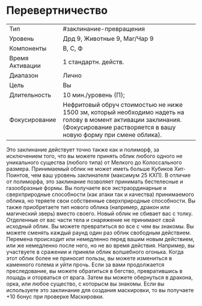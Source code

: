 # Перевертничество

|                 |                                                                                                                                                                                   |
| --------------- | --------------------------------------------------------------------------------------------------------------------------------------------------------------------------------- |
| Тип             | #заклинание-превращения                                                                                                                                                           | 
| Уровень         | Дрд 9, Животные 9, Маг/Чар 9                                                                                                                                                      |
| Компоненты      | В, С, Ф                                                                                                                                                                           |
| Время Активации | 1 стандартн. действ.                                                                                                                                                              |
| Диапазон        | Лично                                                                                                                                                                             |
| Цель            | Вы                                                                                                                                                                                |
| Длительность    | 10 мин./уровень (П);                                                                                                                                                              |
| Фокусирование   | Нефритовый обруч стоимостью не ниже 1500 зм, который необходимо надеть на голову в момент активации заклинания. (Фокусирование растворяется в вашу новую форму при смене облика). |

 Это заклинание действует точно также как и полиморф, за исключением того, что вы можете принять облик любого одного не уникального существа (любого типа) от Мелкого до Колоссального размера. Принимаемый облик не может иметь больше Кубиков Хит-Поинтов, чем ваш уровень заклинателя (максимум 25 КХП). В отличие от полиморфа, это заклинание позволяет принимать бестелесные и газообразные формы. Вы получаете все экстраординарные и сверхприродные способности (как атаки так и качества) принимаемого облика, но теряете свои собственные сверхприродные способности. Вы также приобретаете тип нового облика (например, дракон или магический зверь) вместо своего. Новый облик не сбивает вас с толку. Отделенные от вас части тела и снаряжение не принимают свой исходный облик. Вы можете превратиться во все с чем вы знакомы. Вы можете сменять каждый раунд один раз облик свободным действием. Перемена происходит или немедленно перед вашим новым действием, или же немедленно после него, но не во время действия. Например, вы участвуете в сражении и приняли облик волшебного огонька. Когда этот облик более не приносит пользы, вы можете измениться в каменного голема и уйти прочь. Если за вами продолжается преследование, вы можете обратиться в бегство, превратившись в лошадь и оторваться от врага. Затем вы можете обернуться в дракона, орка, или любое существо, с которысм вы знакомы. Если вы используете это заклинание для создания маскировки, то вы получаете +10 бонус при проверке Маскировки. 
